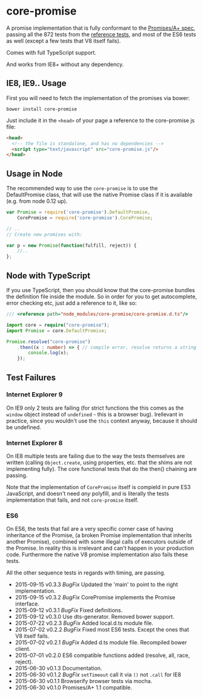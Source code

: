# core-promise

A promise implementation that is fully conformant to the [Promises/A+ spec](https://github.com/promises-aplus/promises-spec),
passing all the 872 tests from the [reference tests](https://github.com/promises-aplus/promises-tests), and most of the ES6
tests as well (except a few tests that V8 itself fails).

Comes with full TypeScript support.

And works from IE8+ without any dependency.

## IE8, IE9.. Usage

First you will need to fetch the implementation of the promises via bower:

```
bower install core-promise
```

Just include it in the `<head>` of your page a reference to the core-promise js file:

```html
<head>
  <!-- the file is standalone, and has no dependencies -->
  <script type="text/javascript" src="core-promise.js"/>
</head>
```

## Usage in Node

The recommended way to use the `core-promise` is to use the DefaultPromise class, that
will use the native Promise class if it is available (e.g. from node 0.12 up).

```javascript
var Promise = require('core-promise').DefaultPromise,
    CorePromise = require('core-promise').CorePromise;

// ..
// Create new promises with:

var p = new Promise(function(fulfill, reject)) {
    //..
};
```

## Node with TypeScript

If you use TypeScript, then you should know that the core-promise bundles
the definition file inside the module. So in order for you to get autocomplete,
error checking etc, just add a reference to it, like so:

```typescript
/// <reference path="node_modules/core-promise/core-promise.d.ts"/>

import core = require("core-promise");
import Promise = core.DefaultPromise;

Promise.resolve("core-promise")
    .then((x : number) => { // compile error, resolve returns a string
        console.log(x);
    });
```

## Test Failures

### Internet Explorer 9

On IE9 only 2 tests are failing (for strict functions the this comes as the `window` object
instead of `undefined` - this is a browser bug). Irellevant in practice, since you wouldn't
use the `this` context anyway, because it should be undefined.

### Internet Explorer 8

On IE8 multiple tests are failing due to the way the tests themselves are written
(calling `Object.create`, using properties, etc. that the shims are not implementing fully).
The core functional tests that do the then() chaining are passing.

Note that the implementation of `CorePromise` itself is compield in pure ES3 JavaScript, and doesn't need
*any* polyfill, and is literally the tests implementation that fails, and not `core-promise` itself.

### ES6

On ES6, the tests that fail are a very specific corner case of having inheritance of the Promise,
(a broken Promise implementation that inherits another Promise), combined with some illegal calls
of executors outside of the Promise. In reality this is irrelevant and can't happen in
your production code. Furthermore the native V8 promise implementation also fails these tests.

All the other sequence tests in regards with timing, are passing.

* 2015-09-15 v0.3.3 *BugFix* Updated the 'main' to point to the right implementation.
* 2015-09-15 v0.3.2 *BugFix* CorePromise implements the Promise interface.
* 2015-09-12 v0.3.1 *BugFix* Fixed definitions.
* 2015-09-12 v0.3.0 Use dts-generator. Removed bower support.
* 2015-07-22 v0.2.3 *BugFix* Added local.d.ts module file.
* 2015-07-02 v0.2.2 *BugFix* Fixed most ES6 tests. Except the ones that V8 itself fails.
* 2015-07-02 v0.2.1 *BugFix* Added d.ts module file. Recompiled bower client.
* 2015-07-01 v0.2.0 ES6 compatible functions added (resolve, all, race, reject).
* 2015-06-30 v0.1.3 Documentation.
* 2015-06-30 v0.1.2 *BugFix* `setTimeout` call it via `()` not `.call` for IE8
* 2015-06-30 v0.1.1 Browserify browser tests via mocha.
* 2015-06-30 v0.1.0 Promises/A+ 1.1 compatible.
